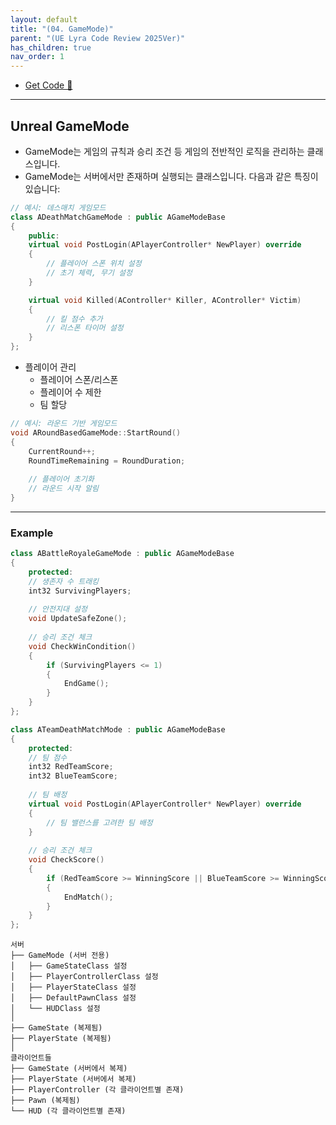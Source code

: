```yaml
---
layout: default
title: "(04. GameMode)"
parent: "(UE Lyra Code Review 2025Ver)"
has_children: true
nav_order: 1
---
```


* [Get Code 🌟](https://github.com/Arthur880708/LyraCloneSample)

---

## Unreal GameMode

* GameMode는 게임의 규칙과 승리 조건 등 게임의 전반적인 로직을 관리하는 클래스입니다.
* GameMode는 서버에서만 존재하며 실행되는 클래스입니다. 다음과 같은 특징이 있습니다:

```cpp
// 예시: 데스매치 게임모드
class ADeathMatchGameMode : public AGameModeBase
{
    public:
    virtual void PostLogin(APlayerController* NewPlayer) override
    {
        // 플레이어 스폰 위치 설정
        // 초기 체력, 무기 설정
    }

    virtual void Killed(AController* Killer, AController* Victim)
    {
        // 킬 점수 추가
        // 리스폰 타이머 설정
    }
};
```

* 플레이어 관리
    * 플레이어 스폰/리스폰
    * 플레이어 수 제한
    * 팀 할당

```cpp
// 예시: 라운드 기반 게임모드
void ARoundBasedGameMode::StartRound()
{
    CurrentRound++;
    RoundTimeRemaining = RoundDuration;
    
    // 플레이어 초기화
    // 라운드 시작 알림
}
```

---

### Example

```cpp
class ABattleRoyaleGameMode : public AGameModeBase
{
    protected:
    // 생존자 수 트래킹
    int32 SurvivingPlayers;
    
    // 안전지대 설정
    void UpdateSafeZone();
    
    // 승리 조건 체크
    void CheckWinCondition()
    {
        if (SurvivingPlayers <= 1)
        {
            EndGame();
        }
    }
};
```

```cpp
class ATeamDeathMatchMode : public AGameModeBase
{
    protected:
    // 팀 점수
    int32 RedTeamScore;
    int32 BlueTeamScore;
    
    // 팀 배정
    virtual void PostLogin(APlayerController* NewPlayer) override
    {
        // 팀 밸런스를 고려한 팀 배정
    }
    
    // 승리 조건 체크
    void CheckScore()
    {
        if (RedTeamScore >= WinningScore || BlueTeamScore >= WinningScore)
        {
            EndMatch();
        }
    }
};
```

```
서버
├── GameMode (서버 전용)
│   ├── GameStateClass 설정
│   ├── PlayerControllerClass 설정
│   ├── PlayerStateClass 설정
│   ├── DefaultPawnClass 설정
│   └── HUDClass 설정
│
├── GameState (복제됨)
├── PlayerState (복제됨)
│
클라이언트들
├── GameState (서버에서 복제)
├── PlayerState (서버에서 복제)
├── PlayerController (각 클라이언트별 존재)
├── Pawn (복제됨)
└── HUD (각 클라이언트별 존재)
```
